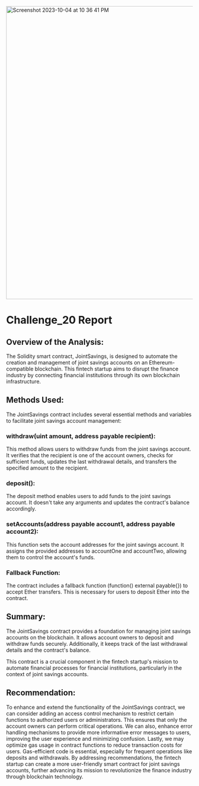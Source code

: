 
<img width="790" alt="Screenshot 2023-10-04 at 10 36 41 PM" src="https://github.com/P4RASTOO/Challenge_20/assets/132952512/d2e00b19-c4a9-4a64-b98d-7cb7d6e1726c">

# Challenge_20 Report
## Overview of the Analysis:
The Solidity smart contract, JointSavings, is designed to automate the creation and management of joint savings accounts on an Ethereum-compatible blockchain. This fintech startup aims to disrupt the finance industry by connecting financial institutions through its own blockchain infrastructure.

## Methods Used:
The JointSavings contract includes several essential methods and variables to facilitate joint savings account management:

### withdraw(uint amount, address payable recipient): 
This method allows users to withdraw funds from the joint savings account. It verifies that the recipient is one of the account owners, checks for sufficient funds, updates the last withdrawal details, and transfers the specified amount to the recipient.
### deposit(): 
The deposit method enables users to add funds to the joint savings account. It doesn't take any arguments and updates the contract's balance accordingly.
### setAccounts(address payable account1, address payable account2): 
This function sets the account addresses for the joint savings account. It assigns the provided addresses to accountOne and accountTwo, allowing them to control the account's funds.
###  Fallback Function: 
The contract includes a fallback function (function() external payable{}) to accept Ether transfers. This is necessary for users to deposit Ether into the contract.

## Summary:
The JointSavings contract provides a foundation for managing joint savings accounts on the blockchain. It allows account owners to deposit and withdraw funds securely. Additionally, it keeps track of the last withdrawal details and the contract's balance.

This contract is a crucial component in the fintech startup's mission to automate financial processes for financial institutions, particularly in the context of joint savings accounts.

## Recommendation:
To enhance and extend the functionality of the JointSavings contract, we can consider adding an access control mechanism to restrict certain functions to authorized users or administrators. This ensures that only the account owners can perform critical operations. We can also, enhance error handling mechanisms to provide more informative error messages to users, improving the user experience and minimizing confusion. Lastly, we may optimize gas usage in contract functions to reduce transaction costs for users. Gas-efficient code is essential, especially for frequent operations like deposits and withdrawals.
By addressing recommendations, the fintech startup can create a more user-friendly smart contract for joint savings accounts, further advancing its mission to revolutionize the finance industry through blockchain technology.
